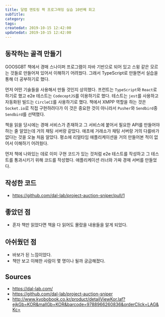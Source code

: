 ```yaml
---
title: 달랩 멘토링 짝 프로그래밍 실습 10번째 회고
subTitle:
category: 
tags: 
createdat: 2019-10-15 12:42:00
updatedat: 2019-10-15 12:42:00
---
```


## 동작하는 골격 만들기

GOOSGBT 책에서 경매 스나이퍼 프로그램이 자바 기반으로 되어 있고 스윙 같은 모르는 것들로 만들어져 있어서 이해하기 어려웠다. 그래서 TypeScript로 만들면서 실습을 통해 더 공부하기로 했다.  

먼저 어떤 기술들을 사용해서 만들 것인지 상의했다. 프런트는 `TypeScript`와 `React`로 하기로 했고 e2e 테스트는 `CodeceptJS`를 이용하기로 했다. 테스트는 `jest`를 사용하고 자동화된 빌드는 `CircleCI`를 사용하기로 했다. 책에서 XMPP 역할을 하는 것은 `Socket.io`로 직접 구현하려다가 이  것은 중요한 것이 아니라서 `Pusher`와 `Sendbird`중 `Sendbird`를 선택했다.  

책을 읽을 당시에는 경매 서비스가 존재하고 그 서비스에 붙어서 필요한 API를 만들어야 하는 줄 알았는데 거의 채팅 서버랑 같았다. 애초에 거래소가 채팅 서버랑 거의 다를바가 없다는 것을 오늘 처음 알았다. 평소에 리얼타임 애플리케이션을 거의 만들어본 적이 없어서 이해하기 어려웠다.  

먼저 책에 나와있는 데로 이미 구현 코드가 있는 것처럼 e2e 테스트를 작성하고 그 테스트를 통과시키기 위해 코드를 작성했다. 애플리케이션 러너와 가짜 경매 서버를 만들었다. 

## 작성한 코드

* <https://github.com/dal-lab/project-auction-sniper/pull/1>

## 좋았던 점

* 혼자 책만 읽었다면 책을 다 읽어도 몰랐을 내용들을 알게 되었다.

## 아쉬웠던 점

* 바보가 된 느낌이었다.
* 책만 보고 이해한 사람이 몇 명이나 될까 궁금해졌다.

## Sources

* <https://dal-lab.com/>
* <https://github.com/dal-lab/project-auction-sniper>
* <http://www.kyobobook.co.kr/product/detailViewKor.laf?ejkGb=KOR&mallGb=KOR&barcode=9788966260836&orderClick=LAG&Kc=>
